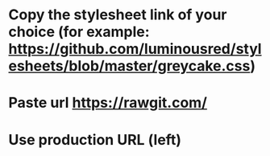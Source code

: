 # Copy the stylesheet link of your choice (for example: https://github.com/luminousred/stylesheets/blob/master/greycake.css)
# Paste url https://rawgit.com/
# Use production URL (left)
